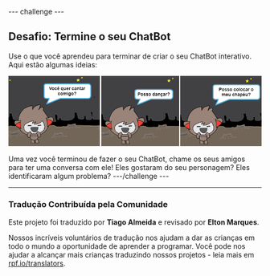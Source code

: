 --- challenge ---

## Desafio: Termine o seu ChatBot

Use o que você aprendeu para terminar de criar o seu ChatBot interativo. Aqui estão algumas ideias:

![ChatBot ideas](images/chatbot-ideas.png)

Uma vez você terminou de fazer o seu ChatBot, chame os seus amigos para ter uma conversa com ele! Eles gostaram do seu personagem? Eles identificaram algum problema? ---/challenge ---
***
### Tradução Contribuída pela Comunidade

Este projeto foi traduzido por **Tiago Almeida** e revisado por **Elton Marques**.

Nossos incríveis voluntários de tradução nos ajudam a dar as crianças em todo o mundo a oportunidade de aprender a programar. Você pode nos ajudar a alcançar mais crianças traduzindo nossos projetos - leia mais em [rpf.io/translators](https://rpf.io/translators).
